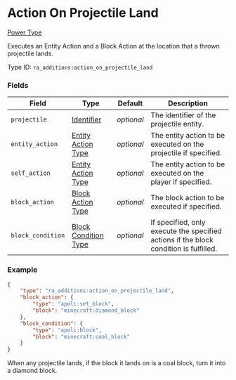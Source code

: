 # Action On Projectile Land

[Power Type](../power_types.md)

Executes an Entity Action and a Block Action at the location that a thrown projectile lands.

Type ID: `ra_additions:action_on_projectile_land`

### Fields

Field | Type | Default | Description
------|------|---------|-------------
`projectile` | [Identifier](../data_types/identifier.md) | _optional_ | The identifier of the projectile entity.
`entity_action` | [Entity Action Type](https://origins.readthedocs.io/en/latest/types/entity_action_types/) | _optional_ | The entity action to be executed on the projectile if specified.
`self_action` | [Entity Action Type](https://origins.readthedocs.io/en/latest/types/entity_action_types/) | _optional_ | The entity action to be executed on the player if specified.
`block_action` | [Block Action Type](https://origins.readthedocs.io/en/latest/types/block_action_types/) | _optional_ | The block action to be executed if specified.
`block_condition` | [Block Condition Type](https://origins.readthedocs.io/en/latest/types/block_condition_types/) | _optional_ | If specified, only execute the specified actions if the block condition is fulfilled.

### Example
```json
{
	"type": "ra_additions:action_on_projectile_land",
	"block_action": {
		"type": "apoli:set_block",
		"block": "minecraft:diamond_block"
	},
	"block_condition": {
		"type": "apoli:block",
		"block": "minecraft:coal_block"
	}
}
```
When any projectile lands, if the block it lands on is a coal block, turn it into a diamond block.
